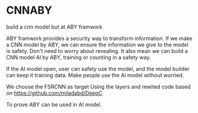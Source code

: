 # CNNABY
build a cnn model but at ABY framwork


ABY framwork provides a security way to transform information.
If we make a CNN model by ABY, we can ensure the information we give to the model is safety. Don't need to worry about revealing.
It also mean we can build a CNN model AI by ABY, training or counting in a safety way.

If the AI model open, user can safety use the model, and the model builder can keep it training data.
Make people use the Al model without worried.

We choose the FSRCNN as target
Using the layers and rewited code based on https://github.com/miladabd/DeepC

To prove ABY can be used in AI model.  
